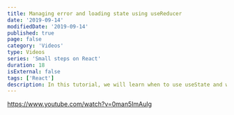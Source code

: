 ```yaml
---
title: Managing error and loading state using useReducer
date: '2019-09-14'
modifiedDate: '2019-09-14'
published: true
page: false
category: 'Videos'
type: Videos
series: 'Small steps on React'
duration: 18
isExternal: false
tags: ['React']
description: In this tutorial, we will learn when to use useState and when to use useReducer. Also how to manage error and loading state while fetching an API using useEffect.
---
```


https://www.youtube.com/watch?v=0man5ImAulg
